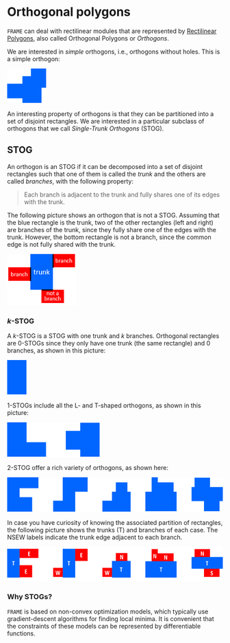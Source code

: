 # Orthogonal polygons

`FRAME` can deal with rectilinear modules that are represented by
[Rectilinear Polygons](https://en.wikipedia.org/wiki/Rectilinear_polygon), 
also called Orthogonal Polygons or *Orthogons*.

We are interested in *simple* orthogons, i.e., orthogons without holes. This is a simple orthogon:

<img src="pict/no-stog.png" alt="Rectilinear floorplan" style="height: 80px;"/>

An interesting property of orthogons is that they can be partitioned into a set of disjoint rectangles.
We are interested in a particular subclass of orthogons that we call *Single-Trunk Orthogons* (STOG).

## STOG

An orthogon is an STOG if it can be decomposed into a set of disjoint rectangles such that one of them is
called the *trunk* and the others are called *branches*, with the following property:

> Each branch is adjacent to the trunk and fully shares one of its edges with the trunk.

The following picture shows an orthogon that is not a STOG. Assuming that the blue rectangle is the trunk, two
of the other rectangles (left and right) are branches of the trunk, since they fully share one of the edges
with the trunk. However, the bottom rectangle is not a branch, since the common edge is not fully shared
with the trunk.

<img src="pict/trunk_branch.png" alt="Rectilinear floorplan" style="height: 120px;"/>

### $k$-STOG

A $k$-STOG is a STOG with one trunk and $k$ branches. Orthogonal rectangles are $0$-STOGs since they only
have one trunk (the same rectangle) and 0 branches, as shown in this picture:

<img src="pict/zero-stog.png" alt="Rectilinear floorplan" style="height: 80px;"/>

$1$-STOGs include all the L- and T-shaped orthogons, as shown in this picture:

<img src="pict/one-stog.png" alt="Rectilinear floorplan" style="height: 80px;"/>

$2$-STOG offer a rich variety of orthogons, as shown here:

<img src="pict/two-stog.png" alt="Rectilinear floorplan" style="height: 80px;"/>

In case you have curiosity of knowing the associated partition of rectangles, the following picture
shows the trunks (T) and branches of each case. The NSEW labels indicate the trunk edge adjacent to each branch.

<img src="pict/two-stog-rectangles.png" alt="Rectilinear floorplan" style="height: 80px;"/>

### Why STOGs?

`FRAME` is based on non-convex optimization models, which typically use gradient-descent algorithms
for finding local minima. It is convenient that the constraints of these models can be represented
by differentiable functions. 



